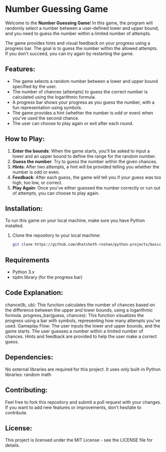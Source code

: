 # Number Guessing Game

Welcome to the **Number Guessing Game**! In this game, the program will randomly select a number between a user-defined lower and upper bound, and you need to guess the number within a limited number of attempts.

The game provides hints and visual feedback on your progress using a progress bar. The goal is to guess the number within the allowed attempts. If you don't succeed, you can try again by restarting the game.

## Features:
- The game selects a random number between a lower and upper bound specified by the user.
- The number of chances (attempts) to guess the correct number is calculated using the logarithmic formula.
- A progress bar shows your progress as you guess the number, with a fun representation using symbols.
- The game provides a hint (whether the number is odd or even) when you've used the second chance.
- The user can choose to play again or exit after each round.

## How to Play:
1. **Enter the bounds**: When the game starts, you'll be asked to input a lower and an upper bound to define the range for the random number.
2. **Guess the number**: Try to guess the number within the given chances.
3. **Hints**: After two attempts, a hint will be provided telling you whether the number is odd or even.
4. **Feedback**: After each guess, the game will tell you if your guess was too high, too low, or correct.
5. **Play Again**: Once you've either guessed the number correctly or run out of attempts, you can choose to play again.

## Installation:
To run this game on your local machine, make sure you have Python installed.

1. Clone the repository to your local machine:
   ```bash
   git clone https://github.com/dhatsheth-roshan/python-projects/basic/number-guessing-game.git


## Requirements
- Python 3.x
- tqdm library (for the progress bar)

## Code Explanation:
chance(lb, ub): This function calculates the number of chances based on the difference between the upper and lower bounds, using a logarithmic formula.
progress_bar(guess, chances): This function visualizes the progress using a bar with symbols, representing how many attempts you've used.
Gameplay Flow: The user inputs the lower and upper bounds, and the game starts. The user guesses a number within a limited number of chances. Hints and feedback are provided to help the user make a correct guess.

## Dependencies:
No external libraries are required for this project. It uses only built-in Python libraries:
random
math

## Contributing:
Feel free to fork this repository and submit a pull request with your changes. If you want to add new features or improvements, don't hesitate to contribute.

## License:
This project is licensed under the MIT License - see the LICENSE file for details.
